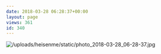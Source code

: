 ```yaml
---
date: 2018-03-28 06:28:37+00:00
layout: page
views: 361
id: 340
---
```




![/uploads/heisenme/static/photo_2018-03-28_06-28-37.jpg](/uploads/heisenme/static/photo_2018-03-28_06-28-37.jpg)
